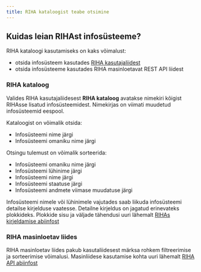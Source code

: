 ```yaml
---
title: RIHA kataloogist teabe otsimine
---
```


## Kuidas leian RIHAst infosüsteeme?

RIHA kataloogi kasutamiseks on kaks võimalust: 
- otsida infosüsteem kasutades [RIHA kasutajaliidest](https://www.riha.ee/Infos%C3%BCsteemid) 
- otsida infosüsteeme kasutades RIHA masinloetavat REST API liidest

### RIHA kataloog

Valides RIHA kasutajaliidesest **RIHA kataloog** avatakse nimekiri kõigist RIHAsse lisatud infosüsteemidest. Nimekirjas on viimati muudetud infosüsteemid eespool.

Kataloogist on võimalik otsida:
- Infosüsteemi nime järgi
- Infosüsteemi omaniku nime järgi

Otsingu tulemust on võimalik sorteerida:
- Infosüsteemi omaniku nime järgi
- Infosüsteemi lühinime järgi
- Infosüsteemi nime järgi
- Infosüsteemi staatuse järgi
- Infosüsteemi andmete viimase muudatuse järgi

Infosüsteemi nimele või lühinimele vajutades saab liikuda infosüsteemi detailse kirjelduse vaatesse.
Detailne kirjeldus on jagatud erinevateks plokkideks. Plokkide sisu ja väljade tähendusi uuri lähemalt [RIHAs kirjeldamise abiinfost](https://abi.riha.ee/RIHAs-kirjeldamine#milline-t%C3%A4hendus-on-riha-v%C3%A4ljadel)

### RIHA masinloetav liides

RIHA masinloetav liides pakub kasutaliidesest märksa rohkem filtreerimise ja sorteerimise võimalusi. Masinliidese kasutamise kohta uuri lähemalt [RIHA API abiinfost](https://abi.riha.ee/APIabi)
